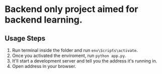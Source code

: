 # Backend only project aimed for backend learning.

## Usage Steps
1. Run terminal inside the folder and run `env\Scripts\activate`.
2. Once you activated the enviroment, run `python app.py`.
3. It'll start a development server and tell you the address it's running in.
4. Open address in your browser. 
